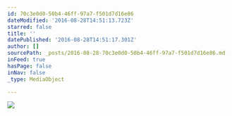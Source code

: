 ```yaml
---
id: 70c3e0d0-50b4-46ff-97a7-f501d7d16e86
dateModified: '2016-08-28T14:51:13.723Z'
starred: false
title: ''
datePublished: '2016-08-28T14:51:17.301Z'
author: []
sourcePath: _posts/2016-08-28-70c3e0d0-50b4-46ff-97a7-f501d7d16e86.md
inFeed: true
hasPage: false
inNav: false
_type: MediaObject

---
```

![](https://the-grid-user-content.s3-us-west-2.amazonaws.com/6e1ea615-56ff-404d-91f8-79a7cf2193e0.jpg)
